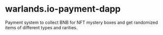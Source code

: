 # warlands.io-payment-dapp

Payment system to collect BNB for NFT mystery boxes and get randomized items of different types and rarities.
